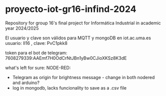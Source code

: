 # proyecto-iot-gr16-infind-2024
Repository for group 16's final project for Informática Industrial in academic year 2024/2025

El usuario y clave son válidos para MQTT y mongoDB en iot.ac.uma.es
usuario: II16 , clave: PvC1pkk8

token para el bot de telegram:
7608279339:AAEmf7H0OdCrNtJBn1yBw0CJioXKSz8K3dE

what's left for sure:
NODE-RED:
- Telegram as origin for brightness message - change in both nodered and arduino?
- log in mongodb, lacks funcionality to save as a .csv file
